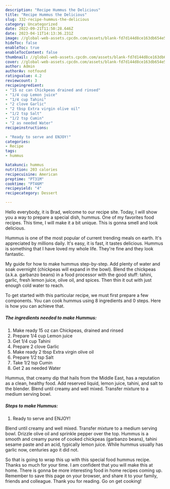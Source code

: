```yaml
---
description: "Recipe Hummus the Delicious"
title: "Recipe Hummus the Delicious"
slug: 332-recipe-hummus-the-delicious
category: Uncategorized
date: 2022-09-21T11:50:28.646Z
date: 2023-04-11T14:13:36.231Z
image: //global-web-assets.cpcdn.com/assets/blank-fd7d144d8ce163db654e5a02c40b08a2775adb7897d16e4062681dc7e1b2800f.png
hideToc: false
enableToc: true
enableTocContent: false
thumbnail: //global-web-assets.cpcdn.com/assets/blank-fd7d144d8ce163db654e5a02c40b08a2775adb7897d16e4062681dc7e1b2800f.png
cover: //global-web-assets.cpcdn.com/assets/blank-fd7d144d8ce163db654e5a02c40b08a2775adb7897d16e4062681dc7e1b2800f.png
author: Admin
authorAv: notfound
ratingvalue: 4.2
reviewcount: 3
recipeingredient:
- "15 oz can Chickpeas drained and rinsed"
- "1/4 cup Lemon juice"
- "1/4 cup Tahini"
- "2 clove Garlic"
- "2 tbsp Extra virgin olive oil"
- "1/2 tsp Salt"
- "1/2 tsp Cumin"
- "2 as needed Water"
recipeinstructions:

- "Ready to serve and ENJOY!"
categories:
- Recipe
tags:
- hummus

katakunci: hummus 
nutrition: 203 calories
recipecuisine: American
preptime: "PT31M"
cooktime: "PT46M"
recipeyield: "4"
recipecategory: Dessert

---
```



Hello everybody, it is Brad, welcome to our recipe site. Today, I will show you a way to prepare a special dish, hummus. One of my favorites food recipes. This time, I will make it a bit unique. This is gonna smell and look delicious.

Hummus is one of the most popular of current trending meals on earth. It's appreciated by millions daily. It's easy, it is fast, it tastes delicious. Hummus is something that I have loved my whole life. They're fine and they look fantastic.

My guide for how to make hummus step-by-step. Add plenty of water and soak overnight (chickpeas will expand in the bowl). Blend the chickpeas (a.k.a. garbanzo beans) in a food processor with the good stuff: tahini, garlic, fresh lemon juice, olive oil, and spices. Then thin it out with just enough cold water to reach.


To get started with this particular recipe, we must first prepare a few components. You can cook hummus using 8 ingredients and 0 steps. Here is how you can achieve that.

<!--inarticleads1-->

##### The ingredients needed to make Hummus:

1. Make ready 15 oz can Chickpeas, drained and rinsed
1. Prepare 1/4 cup Lemon juice
1. Get 1/4 cup Tahini
1. Prepare 2 clove Garlic
1. Make ready 2 tbsp Extra virgin olive oil
1. Prepare 1/2 tsp Salt
1. Take 1/2 tsp Cumin
1. Get 2 as needed Water


Hummus, that creamy dip that hails from the Middle East, has a reputation as a clean, healthy food. Add reserved liquid, lemon juice, tahini, and salt to the blender. Blend until creamy and well mixed. Transfer mixture to a medium serving bowl. 

<!--inarticleads2-->

##### Steps to make Hummus:


1. Ready to serve and ENJOY!

Blend until creamy and well mixed. Transfer mixture to a medium serving bowl. Drizzle olive oil and sprinkle pepper over the top. Hummus is a smooth and creamy puree of cooked chickpeas (garbanzo beans), tahini sesame paste and an acid, typically lemon juice. While hummus usually has garlic now, centuries ago it did not. 

So that is going to wrap this up with this special food hummus recipe. Thanks so much for your time. I am confident that you will make this at home. There is gonna be more interesting food in home recipes coming up. Remember to save this page on your browser, and share it to your family, friends and colleague. Thank you for reading. Go on get cooking!
